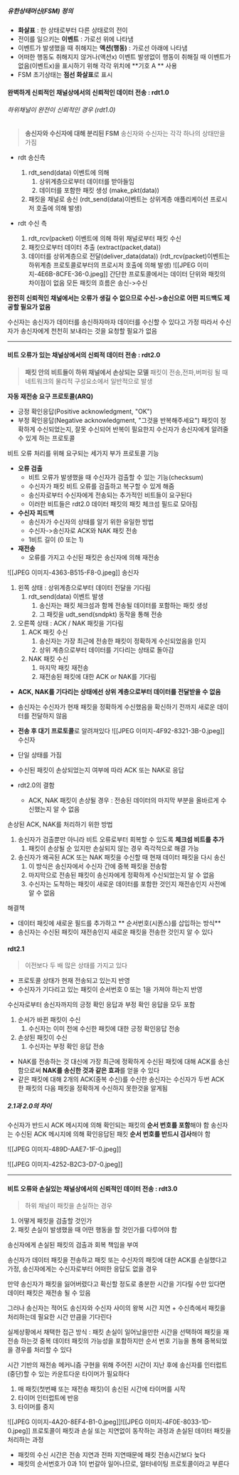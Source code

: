 ##### 유한상태머신(FSM) 정의

- **화살표** : 한 상태로부터 다른 상태로의 전이
- 전이를 일으키는 **이벤트** : 가로선 위에 나타냄
- 이벤트가 발생했을 때 취해지는 **액션(행동)** : 가로선 아래에 나타냄
- 어떠한 행동도 취해지지 않거나(액션x) 이벤트 발생없이 행동이 취해질 때 이벤트가 없음(이벤트x)을 표시하기 위해 각각 위치에 **기호 A ** 사용
- FSM 초기상태는 **점선 화살표**로 표시

#### 완벽하게 신뢰적인 채널상에서의 신뢰적인 데이터 전송 : rdt1.0

###### 하위채널이 완전이 신뢰적인 경우 (rdt1.0)
> **송신자와 수신자에 대해 분리된 FSM**
> 송신자와 수신자는 각각 하나의 상태만을 가짐

- rdt 송신측
	1. rdt_send(data) 이벤트에 의해 
		1. 상위계층으로부터 데이터를 받아들임
		2. 데이터를 포함한 패킷 생성 (make_pkt(data))
	2. 패킷을 채널로 송신
(rdt_send(data)이벤트는 상위계층 애플리케이션 프로시저 호출에 의해 발생)

- rdt 수신 측
	1. rdt_rcv(packet) 이벤트에 의해 하위 채널로부터 패킷 수신
	2. 패킷으로부터 데이터 추출 (extract(packet,data))
	3. 데이터를 상위계층으로 전달(deliver_data(data))
(rdt_rcv(packet)이벤트는 하위계층 프로토콜로부터의 프로시저 호출에 의해 발생)
![[JPEG 이미지-4E6B-8CFE-36-0.jpeg]]
간단한 프로토콜에서는 데이터 단위와 패킷의 차이점이 없음
모든 패킷의 흐름은 송신->수신

**완전히 신뢰적인 채널에서는 오류가 생길 수 없으므로 수신->송신으로 어떤 피드백도 제공할 필요가 없음**

수신자는 송신자가 데이터를 송신하자마자 데이터를 수신할 수 있다고 가정
따라서 수신자가 송신자에게 천천히 보내라는 것을 요청할 필요가 없음

<hr>

#### 비트 오류가 있는 채널상에서의 신뢰적 데이터 전송 : rdt2.0

> **패킷 안의 비트들이 하위 채널에서 손상되는 모델**
> 패킷이 전송,전파,버퍼링 될 때 네트워크의 물리적 구성요소에서 일반적으로 발생


**자동 재전송 요구 프로토콜(ARQ)**
- 긍정 확인응답(Positive acknowledgment, "OK")
- 부정 확인응답(Negative acknowledgment, "그것을 반복해주세요")
패킷이 정확하게 수신되었는지, 잘못 수신되어 반복이 필요한지 수신자가 송신자에게 알려줄 수 있게 하는 프로토콜

비트 오류 처리를 위해 요구되는 세가지 부가 프로토콜 기능
- **오류 검출** 
	- 비트 오류가 발생했을 때 수신자가 검출할 수 있는 기능(checksum)
	- 수신자가 패킷 비트 오류를 검출하고 복구할 수 있게 해줌
	- 송신자로부터 수신자에게 전송되는 추가적인 비트들이 요구된다
	- 이러한 비트들은 rdt2.0 데이터 패킷의 패킷 체크섬 필드로 모아짐
- **수신자 피드백**
	- 송신자가 수신자의 상태를 알기 위한 유일한 방법
	- 수신자->송신자로 ACK와 NAK 패킷 전송
	- 1비트 길이 (0 또는 1)
- **재전송**
	- 오류를 가지고 수신된 패킷은 송신자에 의해 재전송

![[JPEG 이미지-4363-B515-F8-0.jpeg]]
송신자
1. 왼쪽 상태 : 상위계층으로부터 데이터 전달을 기다림
	1. rdt_send(data) 이벤트 발생
		1. 송신자는 패킷 체크섬과 함께 전송될 데이터를 포함하는 패킷 생성
		2. 그 패킷을 udt_send(sndpkt) 동작을 통해 전송
2. 오른쪽 상태 : ACK / NAK 패킷을 기다림
	1. ACK 패킷 수신
		1. 송신자는 가장 최근에 전송한 패킷이 정확하게 수신되었음을 인지
		2. 상위 계층으로부터 데이터를 기다리는 상태로 돌아감
	2. NAK 패킷 수신
		1. 마지막 패킷 재전송
		2. 재전송된 패킷에 대한 ACK or NAK를 기다림

- **ACK, NAK를 기다리는 상태에선 상위 계층으로부터 데이터를 전달받을 수 없음**
- 송신자는 수신자가 현재 패킷을 정확하게 수신했음을 확신하기 전까지 새로운 데이터를 전달하지 않음
- **전송 후 대기 프로토콜**로 알려져있다
![[JPEG 이미지-4F92-8321-3B-0.jpeg]]
수신자
- 단일 상태를 가짐
- 수신된 패킷이 손상되었는지 여부에 따라 ACK 또는 NAK로 응답

- rdt2.0의 결함
	- ACK, NAK 패킷이 손상될 경우 : 전송된 데이터의 마지막 부분을 올바르게 수신했는지 알 수 없음

손상된 ACK, NAK를 처리하기 위한 방법
1. 송신자가 검출뿐만 아니라 비트 오류로부터 회복할 수 있도록 **체크섬 비트를 추가**
	1. 패킷이 손상될 순 있지만 손실되지 않는 경우 즉각적으로 해결 가능
2. 송신자가 왜곡된 ACK 또는 NAK 패킷을 수신할 때 현재 데이터 패킷을 다시 송신
	1. 이 방식은 송신자에서 수신자 간에 중복 패킷을 전송함
	2. 마지막으로 전송된 패킷이 송신자에게 정확하게 수신되었는지 알 수 없음
	3. 수신자는 도착하는 패킷이 새로운 데이터를 포함한 것인지 재전송인지 사전에 알 수 없음
	 

해결책 
- 데이터 패킷에 새로운 필드를 추가하고 ** 순서번호(시퀀스)를 삽입하는 방식**
- 송신자는 수신된 패킷이 재전송인지 새로운 패킷을 전송한 것인지 알 수 있다

#### rdt2.1

> 이전보다 두 배 많은 상태를 가지고 있다
- 프로토콜 상태가 현재 전송되고 있는지 반영
- 수신자가 기다리고 있는 패킷이 순서번호 0 또는 1을 가져야 하는지 반영

수신자로부터 송신자까지의 긍정 확인 응답과 부정 확인 응답을 모두 포함
1. 순서가 바뀐 패킷이 수신
	1. 수신자는 이미 전에 수신한 패킷에 대한 긍정 확인응답 전송
2. 손상된 패킷이 수신
	1. 수신자는 부정 확인 응답 전송

- NAK를 전송하는 것 대신에 가장 최근에 정확하게 수신된 패킷에 대해 ACK를 송신함으로써 **NAK를 송신한 것과 같은 효과**를 얻을 수 있다
- 같은 패킷에 대해 2개의 ACK(중복 수신)를 수신한 송신자는 수신자가 두번 ACK 한 패킷의 다음 패킷을 정확하게 수신하지 못한것을 알게됨

##### 2.1과 2.0의 차이
수신자가 반드시 ACK 메시지에 의해 확인되는 패킷의 **순서 번호를 포함**해야 함
송신자는 수신된 ACK 메시지에 의해 확인응답된 패킷 **순서 번호를 반드시 검사**해야 함

![[JPEG 이미지-489D-AAE7-1F-0.jpeg]]

![[JPEG 이미지-4252-B2C3-D7-0.jpeg]]

<hr>

#### 비트 오류와 손실있는 채널상에서의 신뢰적인 데이터 전송  : rdt3.0

> 하위 채널이 패킷을 손실하는 경우
> 
1. 어떻게 패킷을 검출할 것인가
2. 패킷 손실이 발생했을 때 어떤 행동을 할 것인가를 다루어야 함

송신자에게 손실된 패킷의 검출과 회복 책임을 부여

송신자가 데이터 패킷을 전송하고 패킷 또는 수신자의 패킷에 대한 ACK를 손실했다고 가정,
송신자에게는 수신자로부터 어떠한 응답도 없을 경우

만약 송신자가 패킷을 잃어버렸다고 확신할 정도로 충분한 시간을 기다릴 수만 있다면
데이터 패킷은 재전송 될 수 있음

그러나 송신자는 적어도
송신자와 수신자 사이의 왕복 시간 지연 + 수신측에서 패킷을 처리하는데 필요한 시간
만큼을 기다린다

실제상황에서 채택한 접근 방식
: 패킷 손실이 일어났을만한 시간을 선택하여 패킷을 재전송 하는것
중복 데이터 패킷의 가능성을 포함하지만 순서 번호 기능을 통해 중복되었을 경우를 처리할 수 있다

시간 기반의 재전송 메커니즘 구현을 위해
주어진 시간이 지난 후에 송신자를 인터럽트(중단)할 수 있는 카운트다운 타이머가 필요하다

1. 매 패킷(첫번째 또는 재전송 패킷)이 송신된 시간에 타이머를 시작
2. 타이머 인터럽트에 반응
3. 타이머를 중지

![[JPEG 이미지-4A20-8EF4-B1-0.jpeg]]![[JPEG 이미지-4F0E-8033-1D-0.jpeg]]
프로토콜이 패킷과 손실 또는 지연없이 동작하는 과정과 손실된 데이터 패킷을 처리하는 과정
- 패킷의 수신 시간은 전송 지연과 전파 지연때문에 패킷 전송시간보다 늦다
- 패킷의 순서번호가 0과 1이 번갈아 일어나므로, 얼터네이팅 프로토콜이라고 부른다


